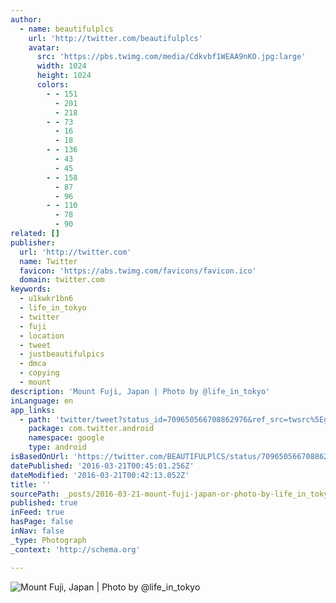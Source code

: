 ```yaml
---
author:
  - name: beautifulplcs
    url: 'http://twitter.com/beautifulplcs'
    avatar:
      src: 'https://pbs.twimg.com/media/Cdkvbf1WEAA9nKO.jpg:large'
      width: 1024
      height: 1024
      colors:
        - - 151
          - 201
          - 218
        - - 73
          - 16
          - 18
        - - 136
          - 43
          - 45
        - - 158
          - 87
          - 96
        - - 110
          - 78
          - 90
related: []
publisher:
  url: 'http://twitter.com'
  name: Twitter
  favicon: 'https://abs.twimg.com/favicons/favicon.ico'
  domain: twitter.com
keywords:
  - u1kwkr1bn6
  - life_in_tokyo
  - twitter
  - fuji
  - location
  - tweet
  - justbeautifulpics
  - dmca
  - copying
  - mount
description: 'Mount Fuji, Japan | Photo by @life_in_tokyo'
inLanguage: en
app_links:
  - path: 'twitter/tweet?status_id=709650566708862976&ref_src=twsrc%5Egoogle%7Ctwcamp%5Eandroidseo%7Ctwgr%5Estatus%7Ctwterm%5E709650566708862976'
    package: com.twitter.android
    namespace: google
    type: android
isBasedOnUrl: 'https://twitter.com/BEAUTIFULPlCS/status/709650566708862976?lang=en-gb'
datePublished: '2016-03-21T00:45:01.256Z'
dateModified: '2016-03-21T00:42:13.052Z'
title: ''
sourcePath: _posts/2016-03-21-mount-fuji-japan-or-photo-by-life_in_tokyo.md
published: true
inFeed: true
hasPage: false
inNav: false
_type: Photograph
_context: 'http://schema.org'

---
```

![Mount Fuji, Japan | Photo by @life_in_tokyo](https://pbs.twimg.com/media/Cdkvbf1WEAA9nKO.jpg:large)